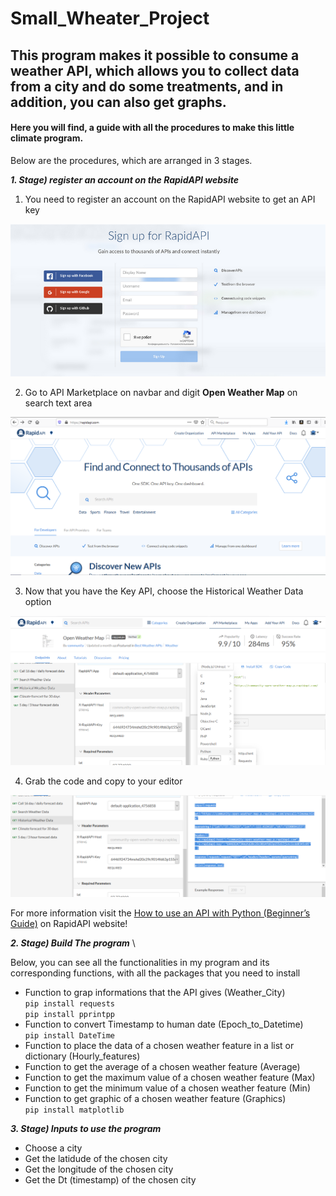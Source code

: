 # Small_Wheater_Project
## This program makes it possible to consume a weather API, which allows you to collect data from a city and do some treatments, and in addition, you can also get graphs.

#### Here you will find, a guide with all the procedures to make this little climate program. 

Below are the procedures, which are arranged in 3 stages.

***1. Stage) register an account on the RapidAPI website***

   1. You need to register an account on the RapidAPI website to get an API key

   <img src="RapidAPI.png"  width=600>

   2. Go to API Marketplace on navbar and digit **Open Weather Map** on search text area

   <img src="RapidAPI_2.png" width=600>

   3. Now that you have the Key API, choose the Historical Weather Data option
    
   <img src="RapidAPI_3.png" width=600>
   
   4. Grab the code and copy to your editor 
    
   <img src="RapidAPI_4.png" width=600>
    
    
For more information visit the [How to use an API with Python (Beginner’s Guide)](https://rapidapi.com/blog/how-to-use-an-api-with-python/) on RapidAPI website!


***2. Stage) Build The program*** \

Below, you can see all the functionalities in my program and its corresponding functions, with all the packages that you need to install 

   * Function to grap informations that the API gives (Weather_City) \
```pip install requests``` \
```pip install pprintpp```
   * Function to convert Timestamp to human date (Epoch_to_Datetime) \
```pip install DateTime```   
   * Function to place the data of a chosen weather feature in a list or dictionary (Hourly_features)
   * Function to get the average of a chosen weather feature (Average)
   * Function to get the maximum value of a chosen weather feature (Max)
   * Function to get the minimum value of a chosen weather feature (Min)
   * Function to get graphic of a chosen weather feature (Graphics) \
```pip install matplotlib```

***3. Stage) Inputs to use the program*** 
   * Choose a city
   * Get the latidude of the chosen city
   * Get the longitude of the chosen city
   * Get the Dt (timestamp) of the chosen city
